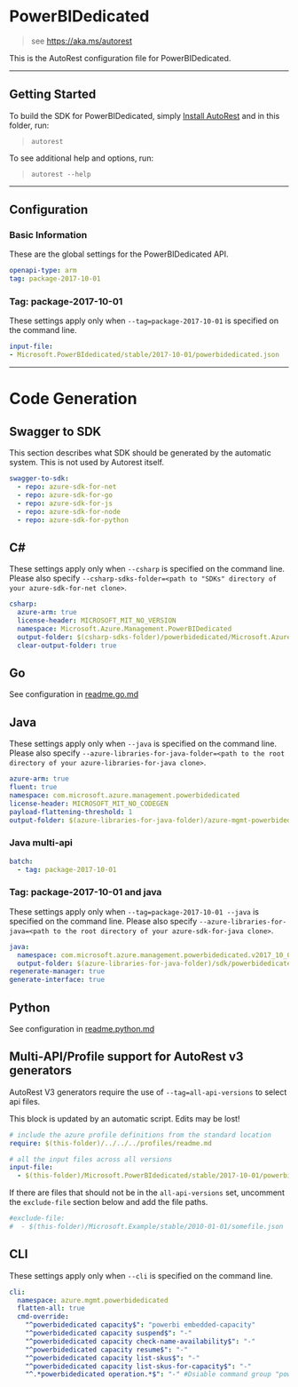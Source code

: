 # PowerBIDedicated

> see https://aka.ms/autorest

This is the AutoRest configuration file for PowerBIDedicated.



---
## Getting Started
To build the SDK for PowerBIDedicated, simply [Install AutoRest](https://aka.ms/autorest/install) and in this folder, run:

> `autorest`

To see additional help and options, run:

> `autorest --help`
---

## Configuration



### Basic Information
These are the global settings for the PowerBIDedicated API.

``` yaml
openapi-type: arm
tag: package-2017-10-01
```


### Tag: package-2017-10-01

These settings apply only when `--tag=package-2017-10-01` is specified on the command line.

``` yaml $(tag) == 'package-2017-10-01'
input-file:
- Microsoft.PowerBIdedicated/stable/2017-10-01/powerbidedicated.json
```

---
# Code Generation


## Swagger to SDK

This section describes what SDK should be generated by the automatic system.
This is not used by Autorest itself.

``` yaml $(swagger-to-sdk)
swagger-to-sdk:
  - repo: azure-sdk-for-net
  - repo: azure-sdk-for-go
  - repo: azure-sdk-for-js
  - repo: azure-sdk-for-node
  - repo: azure-sdk-for-python
```

## C#

These settings apply only when `--csharp` is specified on the command line.
Please also specify `--csharp-sdks-folder=<path to "SDKs" directory of your azure-sdk-for-net clone>`.

``` yaml $(csharp)
csharp:
  azure-arm: true
  license-header: MICROSOFT_MIT_NO_VERSION
  namespace: Microsoft.Azure.Management.PowerBIDedicated
  output-folder: $(csharp-sdks-folder)/powerbidedicated/Microsoft.Azure.Management.PowerBIDedicated/src/Generated
  clear-output-folder: true
```

## Go

See configuration in [readme.go.md](./readme.go.md)

## Java

These settings apply only when `--java` is specified on the command line.
Please also specify `--azure-libraries-for-java-folder=<path to the root directory of your azure-libraries-for-java clone>`.

``` yaml $(java)
azure-arm: true
fluent: true
namespace: com.microsoft.azure.management.powerbidedicated
license-header: MICROSOFT_MIT_NO_CODEGEN
payload-flattening-threshold: 1
output-folder: $(azure-libraries-for-java-folder)/azure-mgmt-powerbidedicated
```

### Java multi-api

``` yaml $(java) && $(multiapi)
batch:
  - tag: package-2017-10-01
```

### Tag: package-2017-10-01 and java

These settings apply only when `--tag=package-2017-10-01 --java` is specified on the command line.
Please also specify `--azure-libraries-for-java=<path to the root directory of your azure-sdk-for-java clone>`.

``` yaml $(tag) == 'package-2017-10-01' && $(java) && $(multiapi)
java:
  namespace: com.microsoft.azure.management.powerbidedicated.v2017_10_01
  output-folder: $(azure-libraries-for-java-folder)/sdk/powerbidedicated/mgmt-v2017_10_01
regenerate-manager: true
generate-interface: true
```

## Python

See configuration in [readme.python.md](./readme.python.md)



## Multi-API/Profile support for AutoRest v3 generators 

AutoRest V3 generators require the use of `--tag=all-api-versions` to select api files.

This block is updated by an automatic script. Edits may be lost!

``` yaml $(tag) == 'all-api-versions' /* autogenerated */
# include the azure profile definitions from the standard location
require: $(this-folder)/../../../profiles/readme.md

# all the input files across all versions
input-file:
  - $(this-folder)/Microsoft.PowerBIdedicated/stable/2017-10-01/powerbidedicated.json

```

If there are files that should not be in the `all-api-versions` set, 
uncomment the  `exclude-file` section below and add the file paths.

``` yaml $(tag) == 'all-api-versions'
#exclude-file: 
#  - $(this-folder)/Microsoft.Example/stable/2010-01-01/somefile.json
```

## CLI

These settings apply only when `--cli` is specified on the command line.

``` yaml $(cli)
cli:
  namespace: azure.mgmt.powerbidedicated
  flatten-all: true
  cmd-override:
    "^powerbidedicated capacity$": "powerbi embedded-capacity"
    "^powerbidedicated capacity suspend$": "-"
    "^powerbidedicated capacity check-name-availability$": "-"
    "^powerbidedicated capacity resume$": "-"
    "^powerbidedicated capacity list-skus$": "-"
    "^powerbidedicated capacity list-skus-for-capacity$": "-"
    "^.*powerbidedicated operation.*$": "-" #Dsiable command group "powerbidedicated operation"
```